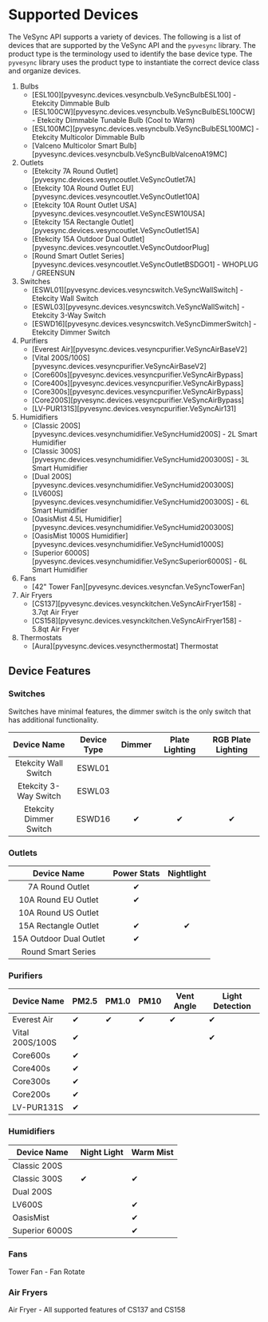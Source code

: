 # Supported Devices

The VeSync API supports a variety of devices. The following is a list of devices that are supported by the VeSync API and the `pyvesync` library. The product type is the terminology used to identify the base device type. The `pyvesync` library uses the product type to instantiate the correct device class and organize devices.

1. Bulbs
      - [ESL100][pyvesync.devices.vesyncbulb.VeSyncBulbESL100] - Etekcity Dimmable Bulb
      - [ESL100CW][pyvesync.devices.vesyncbulb.VeSyncBulbESL100CW] - Etekcity Dimmable Tunable Bulb (Cool to Warm)
      - [ESL100MC][pyvesync.devices.vesyncbulb.VeSyncBulbESL100MC] - Etekcity Multicolor Dimmable Bulb
      - [Valceno Multicolor Smart Bulb][pyvesync.devices.vesyncbulb.VeSyncBulbValcenoA19MC]
2. Outlets
      - [Etekcity 7A Round Outlet][pyvesync.devices.vesyncoutlet.VeSyncOutlet7A]
      - [Etekcity 10A Round Outlet EU][pyvesync.devices.vesyncoutlet.VeSyncOutlet10A]
      - [Etekcity 10A Rount Outlet USA][pyvesync.devices.vesyncoutlet.VeSyncESW10USA]
      - [Etekcity 15A Rectangle Outlet][pyvesync.devices.vesyncoutlet.VeSyncOutlet15A]
      - [Etekcity 15A Outdoor Dual Outlet][pyvesync.devices.vesyncoutlet.VeSyncOutdoorPlug]
      - [Round Smart Outlet Series][pyvesync.devices.vesyncoutlet.VeSyncOutletBSDGO1] - WHOPLUG / GREENSUN
3. Switches
      - [ESWL01][pyvesync.devices.vesyncswitch.VeSyncWallSwitch] - Etekcity Wall Switch
      - [ESWL03][pyvesync.devices.vesyncswitch.VeSyncWallSwitch] - Etekcity 3-Way Switch
      - [ESWD16][pyvesync.devices.vesyncswitch.VeSyncDimmerSwitch] - Etekcity Dimmer Switch
4. Purifiers
      - [Everest Air][pyvesync.devices.vesyncpurifier.VeSyncAirBaseV2]
      - [Vital 200S/100S][pyvesync.devices.vesyncpurifier.VeSyncAirBaseV2]
      - [Core600s][pyvesync.devices.vesyncpurifier.VeSyncAirBypass]
      - [Core400s][pyvesync.devices.vesyncpurifier.VeSyncAirBypass]
      - [Core300s][pyvesync.devices.vesyncpurifier.VeSyncAirBypass]
      - [Core200S][pyvesync.devices.vesyncpurifier.VeSyncAirBypass]
      - [LV-PUR131S][pyvesync.devices.vesyncpurifier.VeSyncAir131]
5. Humidifiers
      - [Classic 200S][pyvesync.devices.vesynchumidifier.VeSyncHumid200S] - 2L Smart Humidifier
      - [Classic 300S][pyvesync.devices.vesynchumidifier.VeSyncHumid200300S] - 3L Smart Humidifier
      - [Dual 200S][pyvesync.devices.vesynchumidifier.VeSyncHumid200300S]
      - [LV600S][pyvesync.devices.vesynchumidifier.VeSyncHumid200300S] - 6L Smart Humidifier
      - [OasisMist 4.5L Humidifier][pyvesync.devices.vesynchumidifier.VeSyncHumid200300S]
      - [OasisMist 1000S Humidifier][pyvesync.devices.vesynchumidifier.VeSyncHumid1000S]
      - [Superior 6000S][pyvesync.devices.vesynchumidifier.VeSyncSuperior6000S] - 6L Smart Humidifier
6. Fans
      - [42" Tower Fan][pyvesync.devices.vesyncfan.VeSyncTowerFan]
7. Air Fryers
      - [CS137][pyvesync.devices.vesynckitchen.VeSyncAirFryer158] - 3.7qt Air Fryer
      - [CS158][pyvesync.devices.vesynckitchen.VeSyncAirFryer158] - 5.8qt Air Fryer
8. Thermostats
      - [Aura][pyvesync.devices.vesyncthermostat] Thermostat

## Device Features

### Switches

Switches have minimal features, the dimmer switch is the only switch that has additional functionality.

| Device Name | Device Type | Dimmer | Plate Lighting | RGB Plate Lighting |
| :------: | :----: | :----: | :----: | :----: |
| Etekcity Wall Switch | ESWL01 | | | |
| Etekcity 3-Way Switch | ESWL03 | | | |
| Etekcity Dimmer Switch | ESWD16 | ✔ | ✔ | ✔ |

### Outlets

| Device Name | Power Stats | Nightlight |
| :------: | :----: | :----: |
| 7A Round Outlet | ✔ | |
| 10A Round EU Outlet | ✔ | |
| 10A Round US Outlet | | |
| 15A Rectangle Outlet | ✔ | ✔ |
| 15A Outdoor Dual Outlet | ✔ | |
| Round Smart Series | | |

### Purifiers

| Device Name | PM2.5 | PM1.0 | PM10 | Vent Angle | Light Detection |
| ------ | ----- | ----- | ----- | ----- | ----- |
| Everest Air | ✔ | ✔ | ✔ | ✔ | ✔ |
| Vital 200S/100S  | ✔ |  | | | ✔ |
| Core600s | ✔ |  | | | |
| Core400s | ✔ |  | | | |
| Core300s | ✔ |  | | | |
| Core200s | ✔ |  | | | |
| LV-PUR131S | ✔ |  | | | |

### Humidifiers

| Device Name | Night Light | Warm Mist |
| ------ |-------------| ----- |
| Classic 200S |             | |
| Classic 300S | ✔           | ✔ |
| Dual 200S |             | |
| LV600S |             | ✔ |
| OasisMist |             | ✔ |
| Superior 6000S |            | ✔ |

### Fans

Tower Fan - Fan Rotate

### Air Fryers

Air Fryer - All supported features of CS137 and CS158
